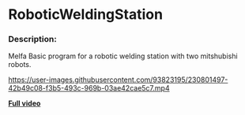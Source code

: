 # RoboticWeldingStation

### Description:
Melfa Basic program for a robotic welding station with two mitshubishi robots.

https://user-images.githubusercontent.com/93823195/230801497-42b49c08-f3b5-493c-969b-03ae42cae5c7.mp4

[**Full video**](https://youtu.be/sGBa_IR3Ifc)
